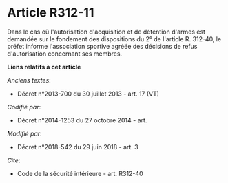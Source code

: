 # Article R312-11

Dans le cas où l'autorisation d'acquisition et de détention d'armes est demandée sur le fondement des dispositions du 2° de
l'article R. 312-40, le préfet informe l'association sportive agréée des décisions de refus d'autorisation concernant ses
membres.

**Liens relatifs à cet article**

_Anciens textes_:

  - Décret n°2013-700 du 30 juillet 2013 - art. 17 (VT)

_Codifié par_:

  - Décret n°2014-1253 du 27 octobre 2014 - art.

_Modifié par_:

  - Décret n°2018-542 du 29 juin 2018 - art. 3

_Cite_:

  - Code de la sécurité intérieure - art. R312-40
